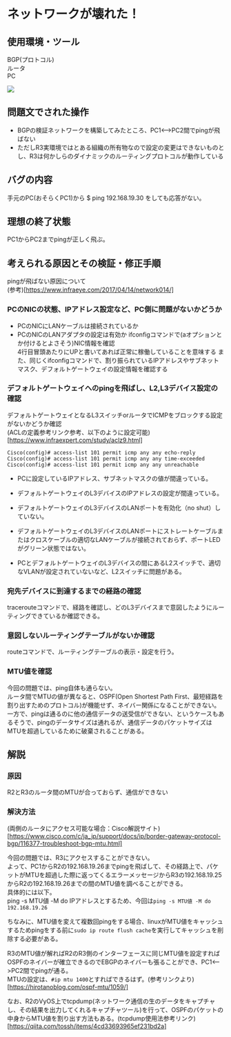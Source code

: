 # ネットワークが壊れた！

## 使用環境・ツール
BGP(プロトコル)  
ルータ  
PC

![](2021-07-31-10-02-10.png)

## 問題文でされた操作
- BGPの検証ネットワークを構築してみたところ、PC1<–>PC2間でpingが飛ばない
- ただしR3実環境ではとある組織の所有物なので設定の変更はできないものとし、R3は何かしらのダイナミックのルーティングプロトコルが動作している


## バグの内容
手元のPC(おそらくPC1)から $ ping 192.168.19.30 をしても応答がない。


## 理想の終了状態
PC1からPC2までpingが正しく飛ぶ。

## 考えられる原因とその検証・修正手順
pingが飛ばない原因について  
(参考)[https://www.infraeye.com/2017/04/14/network014/]

### PCのNICの状態、IPアドレス設定など、PC側に問題がないかどうか
- PCのNICにLANケーブルは接続されているか
- PCのNICのLANアダプタの設定は有効か
ifconfigコマンドで(aオプションとか付けるとよさそう)NIC情報を確認  
4行目冒頭あたりにUPと書いてあれば正常に稼働していることを意味する
また、同じくifconfigコマンドで、割り振られているIPアドレスやサブネットマスク、デフォルトゲートウェイの設定情報を確認する  


### デフォルトゲートウェイへのpingを飛ばし、L2,L3デバイス設定の確認
デフォルトゲートウェイとなるL3スイッチorルータでICMPをブロックする設定がないかどうか確認  
(ACLの定義参考リンク参考、以下のように設定可能)[https://www.infraexpert.com/study/aclz9.html]

```
Cisco(config)# access-list 101 permit icmp any any echo-reply
Cisco(config)# access-list 101 permit icmp any any time-exceeded
Cisco(config)# access-list 101 permit icmp any any unreachable
```

- PCに設定しているIPアドレス、サブネットマスクの値が間違っている。

- デフォルトゲートウェイのL3デバイスのIPアドレスの設定が間違っている。

- デフォルトゲートウェイのL3デバイスのLANポートを有効化（no shut）していない。

- デフォルトゲートウェイのL3デバイスのLANポートにストレートケーブルまたはクロスケーブルの適切なLANケーブルが接続されておらず、ポートLEDがグリーン状態ではない。

- PCとデフォルトゲートウェイのL3デバイスの間にあるL2スイッチで、適切なVLANが設定されていないなど、L2スイッチに問題がある。


### 宛先デバイスに到達するまでの経路の確認
tracerouteコマンドで、経路を確認し、どのL3デバイスまで意図したようにルーティングできているか確認できる。

### 意図しないルーティングテーブルがないか確認  
routeコマンドで、ルーティングテーブルの表示・設定を行う。

### MTU値を確認  
今回の問題では、ping自体も通らない。  
ルータ間でMTUの値が異なると、OSPF(Open Shortest Path First、最短経路を割り出すためのプロトコル)が機能せず、ネイバー関係になることができない。  
一方で、pingは通るのに他の通信データの送受信ができない、というケースもあるそうで、pingのデータサイズは通れるが、通信データのパケットサイズはMTUを超過しているために破棄されることがある。  


## 解説

### 原因
R2とR3のルータ間のMTUが合っておらず、通信ができない

### 解決方法

(両側のルータにアクセス可能な場合：Cisco解説サイト)[https://www.cisco.com/c/ja_jp/support/docs/ip/border-gateway-protocol-bgp/116377-troubleshoot-bgp-mtu.html]

今回の問題では、R3にアクセスすることができない。  
よって、PC1からR2の192.168.19.26までpingを飛ばして、その経路上で、パケットがMTUを超過した際に返ってくるエラーメッセージからR3の192.168.19.25からR2の192.168.19.26までの間のMTU値を調べることができる。  
具体的には以下。  
ping -s MTU値 -M do IPアドレスとするため、今回は```ping -s MTU値 -M do 192.168.19.26```  

ちなみに、MTU値を変えて複数回pingをする場合、linuxがMTU値をキャッシュするためpingをする前に```sudo ip route flush cache```を実行してキャッシュを削除する必要がある。  

R3のMTU値が解ればR2のR3側のインターフェースに同じMTU値を設定すればOSPFのネイバーが確立できるのでEBGPのネイバーも張ることができ、PC1<–>PC2間でpingが通る。  
MTUの設定は、```#ip mtu 1400```とすればできるはず。(参考リンクより)[https://hirotanoblog.com/ospf-mtu/1059/]  

なお、R2のVyOS上でtcpdump(ネットワーク通信の生のデータをキャプチャし、その結果を出力してくれるキャプチャツール)を行って、OSPFのパケットの中身からMTU値を割り出す方法もある。(tcpdump使用法参考リンク)[https://qiita.com/tossh/items/4cd33693965ef231bd2a]  
